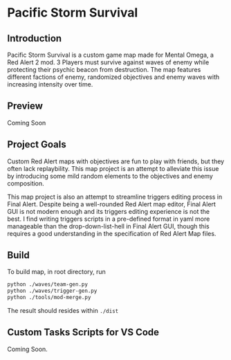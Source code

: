 # Pacific Storm Survival
## Introduction
Pacific Storm Survival is a custom game map made for Mental Omega, a Red Alert 2 mod. 3 Players must survive against waves of enemy while protecting their psychic beacon from destruction. The map features different factions of enemy, randomized objectives and enemy waves with increasing intensity over time.

## Preview
Coming Soon

## Project Goals
Custom Red Alert maps with objectives are fun to play with friends, but they often lack replaybility. This map project is an attempt to alleviate this issue by introducing some mild random elements to the objectives and enemy composition.

This map project is also an attempt to streamline triggers editing process in Final Alert. Despite being a well-rounded Red Alert map editor, Final Alert GUI is not modern enough and its triggers editing experience is not the best. I find writing triggers scripts in a pre-defined format in yaml more manageable than the drop-down-list-hell in Final Alert GUI, though this requires a good understanding in the specification of Red Alert Map files.

## Build
To build map, in root directory, run
```bash
python ./waves/team-gen.py
python ./waves/trigger-gen.py
python ./tools/mod-merge.py
```
The result should resides within `./dist`

## Custom Tasks Scripts for VS Code
Coming Soon.